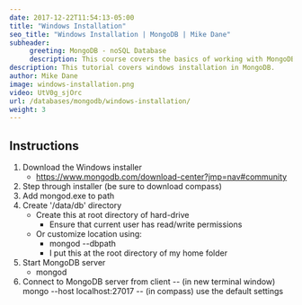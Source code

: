 ```yaml
---
date: 2017-12-22T11:54:13-05:00
title: "Windows Installation"
seo_title: "Windows Installation | MongoDB | Mike Dane"
subheader:
     greeting: MongoDB - noSQL Database
     description: This course covers the basics of working with MongoDB. Work your way through the videos and we'll teach you everything you need to know to interact with Mongo's flexible document database management system and create powerful document databases!
description: This tutorial covers windows installation in MongoDB.
author: Mike Dane
image: windows-installation.png
video: UtV0g_sjOrc
url: /databases/mongodb/windows-installation/
weight: 3
---
```

## Instructions

1. Download the Windows installer
     - https://www.mongodb.com/download-center?jmp=nav#community
2. Step through installer (be sure to download compass)
3. Add mongod.exe to path
4. Create '/data/db' directory
     - Create this at root directory of hard-drive
          - Ensure that current user has read/write permissions
     - Or customize location using:
          - mongod --dbpath <path to data directory>
          - I put this at the root directory of my home folder
5. Start MongoDB server
     - mongod
6. Connect to MongoDB server from client
     -- (in new terminal window) mongo --host localhost:27017
     -- (in compass) use the default settings

